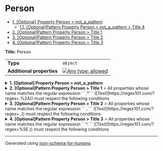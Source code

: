# Person

- [1. [Optional] Property Person > not_a_pattern](#not_a_pattern)
  - [1.1. [Optional]Pattern Property Person > not_a_pattern > Title 4](#not_a_pattern_pattern1)
- [2. [Optional]Pattern Property Person > Title 1](#pattern1)
- [3. [Optional]Pattern Property Person > Title 2](#pattern2)
- [4. [Optional]Pattern Property Person > Title 3](#pattern3)

**Title:** Person

|                           |                                                                                                                                   |
| ------------------------- | --------------------------------------------------------------------------------------------------------------------------------- |
| **Type**                  | `object`                                                                                                                          |
| **Additional properties** | [![Any type: allowed](https://img.shields.io/badge/Any%20type-allowed-green)](# "Additional Properties of any type are allowed.") |

<details>
<summary><strong> <a name="not_a_pattern"></a>1. [Optional] Property Person > not_a_pattern</strong>  

</summary>
<blockquote>

|                           |                                                                                                                                   |
| ------------------------- | --------------------------------------------------------------------------------------------------------------------------------- |
| **Type**                  | `object`                                                                                                                          |
| **Additional properties** | [![Any type: allowed](https://img.shields.io/badge/Any%20type-allowed-green)](# "Additional Properties of any type are allowed.") |

<details>
<summary><strong> <a name="not_a_pattern_pattern1"></a>1.1. [Optional]Pattern Property Person > not_a_pattern > Title 4</strong>  
> All properties whose name matches the regular expression
```.$``` ([Test](https://regex101.com/?regex=.%24))
must respect the following conditions

</summary>
<blockquote>

**Title:** Title 4

|                           |                                                                                                                                   |
| ------------------------- | --------------------------------------------------------------------------------------------------------------------------------- |
| **Type**                  | `object`                                                                                                                          |
| **Additional properties** | [![Any type: allowed](https://img.shields.io/badge/Any%20type-allowed-green)](# "Additional Properties of any type are allowed.") |

**Description:** Description 4

</blockquote>
</details>

</blockquote>
</details>

<details>
<summary><strong> <a name="pattern1"></a>2. [Optional]Pattern Property Person > Title 1</strong>  
> All properties whose name matches the regular expression
```.*``` ([Test](https://regex101.com/?regex=.%2A))
must respect the following conditions

</summary>
<blockquote>

**Title:** Title 1

|                           |                                                                                                                                   |
| ------------------------- | --------------------------------------------------------------------------------------------------------------------------------- |
| **Type**                  | `object`                                                                                                                          |
| **Additional properties** | [![Any type: allowed](https://img.shields.io/badge/Any%20type-allowed-green)](# "Additional Properties of any type are allowed.") |

**Description:** Description 1

</blockquote>
</details>

<details>
<summary><strong> <a name="pattern2"></a>3. [Optional]Pattern Property Person > Title 2</strong>  
> All properties whose name matches the regular expression
```..``` ([Test](https://regex101.com/?regex=..))
must respect the following conditions

</summary>
<blockquote>

**Title:** Title 2

|                           |                                                                                                                                   |
| ------------------------- | --------------------------------------------------------------------------------------------------------------------------------- |
| **Type**                  | `object`                                                                                                                          |
| **Additional properties** | [![Any type: allowed](https://img.shields.io/badge/Any%20type-allowed-green)](# "Additional Properties of any type are allowed.") |

**Description:** Description 2

</blockquote>
</details>

<details>
<summary><strong> <a name="pattern3"></a>4. [Optional]Pattern Property Person > Title 3</strong>  
> All properties whose name matches the regular expression
```^.``` ([Test](https://regex101.com/?regex=%5E.))
must respect the following conditions

</summary>
<blockquote>

**Title:** Title 3

|                           |                                                                                                                                   |
| ------------------------- | --------------------------------------------------------------------------------------------------------------------------------- |
| **Type**                  | `object`                                                                                                                          |
| **Additional properties** | [![Any type: allowed](https://img.shields.io/badge/Any%20type-allowed-green)](# "Additional Properties of any type are allowed.") |

**Description:** Description 3

</blockquote>
</details>

----------------------------------------------------------------------------------------------------------------------------
Generated using [json-schema-for-humans](https://github.com/coveooss/json-schema-for-humans)